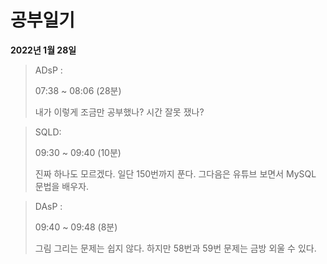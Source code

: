 # 공부일기

**2022년 1월 28일**

> ADsP : 
>
> 07:38 ~ 08:06 (28분)
>
> 내가 이렇게 조금만 공부했나? 시간 잘못 쟀나?



> SQLD: 
>
> 09:30 ~ 09:40 (10분)
>
> 진짜 하나도 모르겠다. 일단 150번까지 푼다. 그다음은 유튜브 보면서 MySQL 문법을 배우자.



> DAsP : 
>
> 09:40 ~ 09:48 (8분)
>
> 그림 그리는 문제는 쉽지 않다. 하지만 58번과 59번 문제는 금방 외울 수 있다.